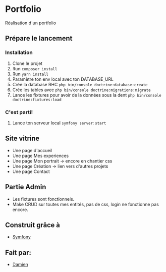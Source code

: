 # Portfolio
Réalisation d'un portfolio 

## Prépare le lancement

### Installation

1. Clone le projet
2. Run `composer install`
3. Run `yarn install`
4. Paramètre ton env local avec ton DATABASE_URL
5. Crée la database RHC `php bin/console doctrine:database:create`
6. Crée les tables avec `php bin/console doctrine:migrations:migrate`
7. Lance les fixtures pour avoir de la données sous la dent `php bin/console doctrine:fixtures:load`


### C'est parti!
1. Lance ton serveur local `symfony server:start`

## Site vitrine
- Une page d'accueil
- Une page Mes experiences
- Une page Mon portrait
    -> encore en chantier css
- Une page Création 
    -> lien vers d'autres projets
- Une page Contact


## Partie Admin
- Les fixtures sont fonctionnels.
- Make CRUD sur toutes mes entités, pas de css, login ne fonctionne pas encore.





## Construit grâce à

* [Symfony](https://github.com/symfony/symfony)

## Fait par:
* [Damien](https://github.com/dchantreau)